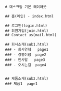	# 데스크탑 기본 레이아웃

	## 홈(메인) - index.html

	## 로그인(login.html)
	## 회원가입(join.html)
	## Contact us(mail.html)

	## 회사소개(sub1.html)
	### - 회사연혁   page1
	### - 경영이념  page2
	### - 인사말   page3
	### - 오시는길  page4


	## 제품소개(sub2.html)
	### 제품1  page1